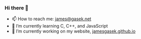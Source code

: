 ### Hi there 👋
- 📫   How to reach me: james@gasek.net
- 🌱  I’m currently learning C, C++, and JavaScript
- 🔭  I’m currently working on my website, [jamesgasek.github.io](www.jamesgasek.github.io)

<!--
**jamesgasek/jamesgasek** is a ✨ _special_ ✨ repository because its `README.md` (this file) appears on your GitHub profile.

Here are some ideas to get you started:

- 🔭 I’m currently working on ...
- 🌱 I’m currently learning ...
- 👯 I’m looking to collaborate on ...
- 🤔 I’m looking for help with ...
- 💬 Ask me about ...
- 📫 How to reach me: ...
- 😄 Pronouns: ...
- ⚡ Fun fact: ...
-->
